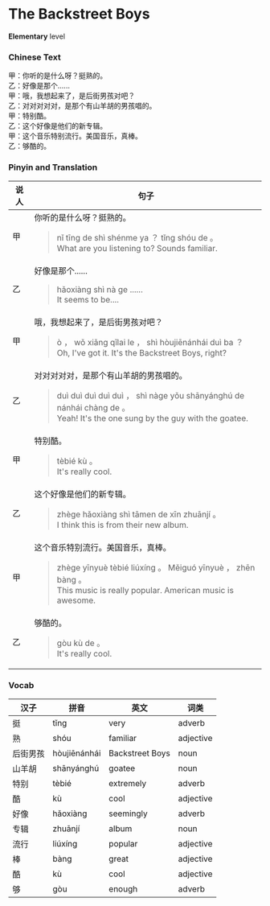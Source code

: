 # The Backstreet Boys
**Elementary** level
### Chinese Text
甲：你听的是什么呀？挺熟的。<br />乙：好像是那个......<br />甲：哦，我想起来了，是后街男孩对吧？<br />乙：对对对对对，是那个有山羊胡的男孩唱的。<br />甲：特别酷。<br />乙：这个好像是他们的新专辑。<br />甲：这个音乐特别流行。美国音乐，真棒。<br />乙：够酷的。

### Pinyin and Translation
|说人|句子|
|----|----|
|甲|你听的是什么呀？挺熟的。<blockquote>nǐ tīng de shì shénme ya ？ tǐng shóu de 。<br />What are you listening to? Sounds familiar.</blockquote>|
|乙|好像是那个......<blockquote>hǎoxiàng shì nà ge ......<br />It seems to be....</blockquote>|
|甲|哦，我想起来了，是后街男孩对吧？<blockquote>ò ， wǒ xiǎng qǐlai le ， shì hòujiēnánhái duì ba ？<br />Oh, I've got it. It's the Backstreet Boys, right?</blockquote>|
|乙|对对对对对，是那个有山羊胡的男孩唱的。<blockquote>duì duì duì duì duì ， shì nàge yǒu shānyánghú de nánhái chàng de 。<br />Yeah! It's the one sung by the guy with the goatee.</blockquote>|
|甲|特别酷。<blockquote>tèbié kù 。<br />It's really cool.</blockquote>|
|乙|这个好像是他们的新专辑。<blockquote>zhège hǎoxiàng shì tāmen de xīn zhuānjí 。<br />I think this is from their new album.</blockquote>|
|甲|这个音乐特别流行。美国音乐，真棒。<blockquote>zhège yīnyuè tèbié liúxíng 。 Měiguó yīnyuè ， zhēn bàng 。<br />This music is really popular. American music is awesome.</blockquote>|
|乙|够酷的。<blockquote>gòu kù de 。<br />It's really cool.</blockquote>|
### Vocab
|汉子|拼音|英文|词类|
|----|----|----|----|
|挺|tǐng|very|adverb|
|熟|shóu|familiar|adjective|
|后街男孩|hòujiēnánhái|Backstreet Boys|noun|
|山羊胡|shānyánghú|goatee|noun|
|特别|tèbié|extremely|adverb|
|酷|kù|cool|adjective|
|好像|hǎoxiàng|seemingly|adverb|
|专辑|zhuānjí|album|noun|
|流行|liúxíng|popular|adjective|
|棒|bàng|great|adjective|
|酷|kù|cool|adjective|
|够|gòu|enough|adverb|